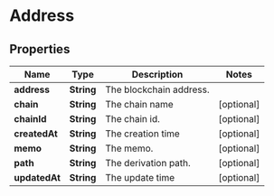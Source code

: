 

# Address


## Properties

Name | Type | Description | Notes
------------ | ------------- | ------------- | -------------
**address** | **String** | The blockchain address. | 
**chain** | **String** | The chain name |  [optional]
**chainId** | **String** | The chain id. |  [optional]
**createdAt** | **String** | The creation time |  [optional]
**memo** | **String** | The memo. |  [optional]
**path** | **String** | The derivation path. |  [optional]
**updatedAt** | **String** | The update time |  [optional]



